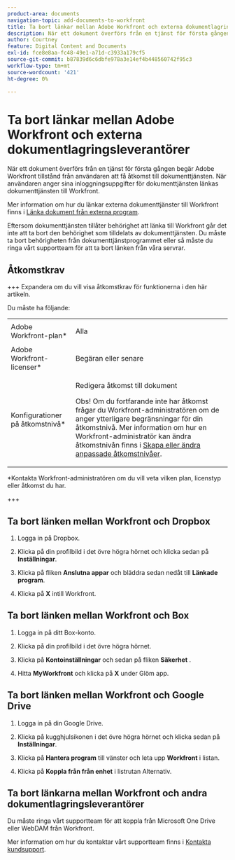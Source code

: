 ```yaml
---
product-area: documents
navigation-topic: add-documents-to-workfront
title: Ta bort länkar mellan Adobe Workfront och externa dokumentlagringsleverantörer
description: När ett dokument överförs från en tjänst för första gången begär Adobe Workfront tillstånd från användaren att få åtkomst till dokumenttjänsten. När användaren anger sina inloggningsuppgifter för dokumenttjänsten länkas dokumenttjänsten till Workfront.
author: Courtney
feature: Digital Content and Documents
exl-id: fce8e8aa-fc48-49e1-a71d-c3933a179cf5
source-git-commit: b87839d6c6dbfe978a3e14ef4b448560742f95c3
workflow-type: tm+mt
source-wordcount: '421'
ht-degree: 0%

---
```


# Ta bort länkar mellan Adobe Workfront och externa dokumentlagringsleverantörer

När ett dokument överförs från en tjänst för första gången begär Adobe Workfront tillstånd från användaren att få åtkomst till dokumenttjänsten. När användaren anger sina inloggningsuppgifter för dokumenttjänsten länkas dokumenttjänsten till Workfront.

Mer information om hur du länkar externa dokumenttjänster till Workfront finns i [Länka dokument från externa program](../../documents/adding-documents-to-workfront/link-documents-from-external-apps.md).

Eftersom dokumenttjänsten tillåter behörighet att länka till Workfront går det inte att ta bort den behörighet som tilldelats av dokumenttjänsten. Du måste ta bort behörigheten från dokumenttjänstprogrammet eller så måste du ringa vårt supportteam för att ta bort länken från våra servrar.

## Åtkomstkrav

+++ Expandera om du vill visa åtkomstkrav för funktionerna i den här artikeln.

Du måste ha följande:

<table style="table-layout:auto"> 
 <col> 
 <col> 
 <tbody> 
  <tr> 
   <td role="rowheader">Adobe Workfront-plan*</td> 
   <td> <p> Alla</p> </td> 
  </tr> 
  <tr> 
   <td role="rowheader">Adobe Workfront-licenser*</td> 
   <td> <p>Begäran eller senare</p> </td> 
  </tr> 
  <tr> 
   <td role="rowheader">Konfigurationer på åtkomstnivå*</td> 
   <td> <p>Redigera åtkomst till dokument</p> <p>Obs! Om du fortfarande inte har åtkomst frågar du Workfront-administratören om de anger ytterligare begränsningar för din åtkomstnivå. Mer information om hur en Workfront-administratör kan ändra åtkomstnivån finns i <a href="../../administration-and-setup/add-users/configure-and-grant-access/create-modify-access-levels.md" class="MCXref xref">Skapa eller ändra anpassade åtkomstnivåer</a>.</p> </td> 
  </tr> 
 </tbody> 
</table>

&#42;Kontakta Workfront-administratören om du vill veta vilken plan, licenstyp eller åtkomst du har.

+++

## Ta bort länken mellan Workfront och Dropbox

1. Logga in på Dropbox.
1. Klicka på din profilbild i det övre högra hörnet och klicka sedan på **Inställningar**.
1. Klicka på fliken **Anslutna appar** och bläddra sedan nedåt till **Länkade program**.

1. Klicka på **X** intill Workfront.

## Ta bort länken mellan Workfront och Box

1. Logga in på ditt Box-konto.
1. Klicka på din profilbild i det övre högra hörnet.
1. Klicka på **Kontoinställningar** och sedan på fliken **Säkerhet** .

1. Hitta **MyWorkfront** och klicka på **X** under Glöm app.

## Ta bort länken mellan Workfront och Google Drive

1. Logga in på din Google Drive.
1. Klicka på kugghjulsikonen i det övre högra hörnet och klicka sedan på **Inställningar**.
1. Klicka på **Hantera program** till vänster och leta upp **Workfront** i listan.

1. Klicka på **Koppla från från enhet** i listrutan Alternativ.

## Ta bort länkarna mellan Workfront och andra dokumentlagringsleverantörer

Du måste ringa vårt supportteam för att koppla från Microsoft One Drive eller WebDAM från Workfront.

Mer information om hur du kontaktar vårt supportteam finns i [Kontakta kundsupport](../../workfront-basics/tips-tricks-and-troubleshooting/contact-customer-support.md).

